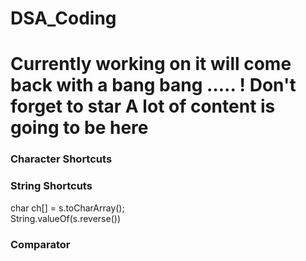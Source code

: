 # DSA_Coding

# Currently working on it will come back with a bang bang ..... ! Don't forget to star  A lot of content is going to be here 
### Character Shortcuts


### String Shortcuts
<!-- s is consider as String -->
char ch[] = s.toCharArray();  
String.valueOf(s.reverse())


### Comparator 
 <!-- Mainly used in sorting object inside data  -->
